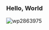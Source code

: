 ### Hello, World
![wp2863975](https://user-images.githubusercontent.com/45472156/139513583-bb45cd94-42dc-4eee-83bc-c13b23053c55.gif)
